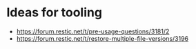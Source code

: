 # Ideas for tooling

* https://forum.restic.net/t/pre-usage-questions/3181/2
* https://forum.restic.net/t/restore-multiple-file-versions/3196
